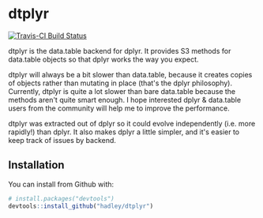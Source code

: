 # dtplyr

[![Travis-CI Build Status](https://travis-ci.org/hadley/dtplyr.svg?branch=master)](https://travis-ci.org/hadley/dtplyr)

dtplyr is the data.table backend for dplyr. It provides S3 methods for data.table objects so that dplyr works the way you expect. 

dtplyr will always be a bit slower than data.table, because it creates copies of objects rather than mutating in place (that's the dplyr philosophy). Currently, dtplyr is quite a lot slower than bare data.table because the methods aren't quite smart enough. I hope interested dplyr & data.table users from the community will help me to improve the performance.

dtplyr was extracted out of dplyr so it could evolve independently (i.e. more rapidly!) than dplyr. It also makes dplyr a little simpler, and it's easier to keep track of issues by backend.

## Installation

You can install from Github with:

```R
# install.packages("devtools")
devtools::install_github("hadley/dtplyr")
```
